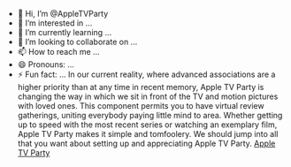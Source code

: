 - 👋 Hi, I’m @AppleTVParty
- 👀 I’m interested in ...
- 🌱 I’m currently learning ...
- 💞️ I’m looking to collaborate on ...
- 📫 How to reach me ...
- 😄 Pronouns: ...
- ⚡ Fun fact: ...
In our current reality, where advanced associations are a higher priority than at any time in recent memory, Apple TV Party is changing the way in which we sit in front of the TV and motion pictures with loved ones. This component permits you to have virtual review gatherings, uniting everybody paying little mind to area. Whether getting up to speed with the most recent series or watching an exemplary film, Apple TV Party makes it simple and tomfoolery. We should jump into all that you want about setting up and appreciating Apple TV Party.
<a rel="dofollow" href="https://appletvparty.com/">Apple TV Party</a>
<!---
AppleTVParty/AppleTVParty is a ✨ special ✨ repository because its `README.md` (this file) appears on your GitHub profile.
You can click the Preview link to take a look at your changes.
--->
